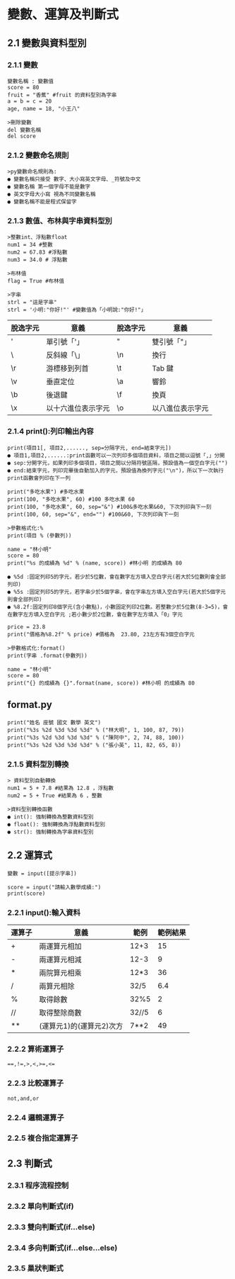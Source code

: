 # 變數、運算及判斷式
## 2.1 變數與資料型別
### 2.1.1 變數
```
變數名稱 : 變數值
score = 80
fruit = "香蕉" #fruit 的資料型別為字串
a = b = c = 20
age, name = 18, "小王八"

>刪除變數
del 變數名稱
del score
```
### 2.1.2 變數命名規則
```
>py變數命名規則為:
● 變數名稱只接受 數字、大小寫英文字母、_符號及中文
● 變數名稱 第一個字母不能是數字
● 英文字母大小寫 視為不同變數名稱
● 變數名稱不能是程式保留字
```
### 2.1.3 數值、布林與字串資料型別
```
>整數int、浮點數float
num1 = 34 #整數
num2 = 67.83 #浮點數
num3 = 34.0 # 浮點數

>布林值
flag = True #布林值

>字串
strl = "這是字串"
strl = '小明:"你好!"' #變數值為「小明說:"你好!"」
```
| 脫逸字元 | 意義 | 脫逸字元 | 意義 |
| ------- | ------- | ------- | ------- |
| \' | 單引號「'」 | \" | 雙引號「"」 |
| \\ | 反斜線「\」 | \n | 換行 |
| \r | 游標移到列首 | \t | Tab 鍵 |
| \v | 垂直定位 | \a | 響鈴 |
| \b | 後退鍵 | \f | 換頁 |
| \x | 以十六進位表示字元 | \o | 以八進位表示字元 |

### 2.1.4 print():列印輸出內容
```
print(項目1[, 項目2,......, sep=分隔字元, end=結束字元])
● 項目1,項目2,......:print函數可以一次列印多個項目資料，項目之間以逗號「,」分開
● sep:分開字元，如果列印多個項目，項目之間以分隔符號區隔，預設值為一個空白字元("")
● end:結束字元，列印完畢後自動加入的字元，預設值為換列字元("\n")，所以下一次執行print函數會列印在下一列

print("多吃水果") #多吃水果
print(100, "多吃水果", 60) #100 多吃水果 60
print(100, "多吃水果", 60, sep="&") #100&多吃水果&60, 下次列印與下一刻
print(100, 60, sep="&", end="") #100&60, 下次列印與下一刻

>參數格式化:%
print(項目 % (參數列))

name = "林小明"
score = 80
print("%s 的成績為 %d" % (name, score)) #林小明 的成績為 80

● %5d :固定列印5的字元，若少於5位數，會在數字左方填入空白字元(若大於5位數則會全部列印)
● %5s :固定列印5的字元，若字串少於5個字串，會在字串左方填入空白字元(若大於5個字元則會全部列印)
● %8.2f:固定列印8個字元(含小數點)，小數固定列印2位數。若整數少於5位數(8-3=5)，會在數字左方填入空白字元 ;若小數少於2位數，會在數字左方填入「0」字元

price = 23.8
print("價格為%8.2f" % price) #價格為  23.80, 23左方有3個空白字元

>參數格式化:format()
print(字串 .format(參數列))

name = "林小明"
score = 80
print("{} 的成績為 {}".format(name, score)) #林小明 的成績為 80
```
## format.py
```
print("姓名 座號 國文 數學 英文")
print("%3s %2d %3d %3d %3d" % ("林大明", 1, 100, 87, 79))
print("%3s %2d %3d %3d %3d" % ("陳阿中", 2, 74, 88, 100))
print("%3s %2d %3d %3d %3d" % ("張小英", 11, 82, 65, 8))
```
### 2.1.5 資料型別轉換
```
> 資料型別自動轉換
num1 = 5 + 7.8 #結果為 12.8 ，浮點數
num2 = 5 + True #結果為 6 ，整數

>資料型別轉換函數
● int(): 強制轉換為整數資料型別
● float(): 強制轉換為浮點數資料型別
● str(): 強制轉換為字串資料型別

```
## 2.2 運算式
```
變數 = input([提示字串])

score = input("請輸入數學成績:")
print(score)

```
### 2.2.1 input():輸入資料

| 運算子 | 意義 | 範例 | 範例結果 |
| ----- | ----- | -----| ----- |
| + | 兩運算元相加 | 12+3 | 15 |
| - | 兩運算元相減 | 12-3 | 9 |
| * | 兩院算元相乘 | 12*3 | 36 |
| / | 兩算元相除 | 32/5 | 6.4 |
| % | 取得餘數 | 32%5 | 2 |
| // | 取得整除商數 | 32//5 | 6 |
| ** | (運算元1)的(運算元2)次方 | 7**2 | 49 |

### 2.2.2 算術運算子
```
==,!=,>,<,>=,<=
```
### 2.2.3 比較運算子
```
not,and,or
```
### 2.2.4 邏輯運算子
### 2.2.5 複合指定運算子
## 2.3 判斷式
### 2.3.1 程序流程控制
### 2.3.2 單向判斷式(if)
### 2.3.3 雙向判斷式(if...else)
### 2.3.4 多向判斷式(if...else...else)
### 2.3.5 巢狀判斷式
